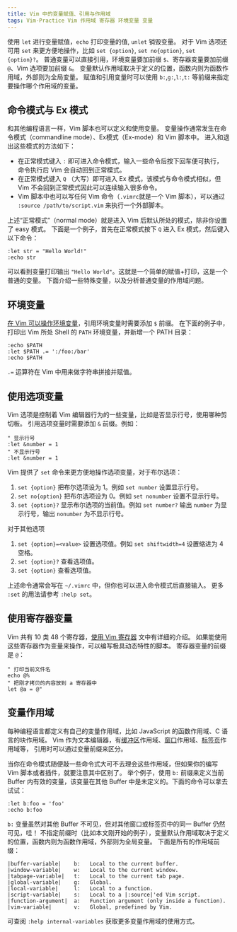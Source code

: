 ```yaml
---
title: Vim 中的变量赋值、引用与作用域
tags: Vim-Practice Vim 作用域 寄存器 环境变量 变量
---
```


使用 `let` 进行变量赋值，`echo` 打印变量的值, `unlet` 销毁变量。
对于 Vim 选项还可用 `set` 来更方便地操作，比如 `set {option}`, `set no{option}`, `set {option}?`。
普通变量可以直接引用，环境变量要加前缀 `$`、寄存器变量要加前缀 `@`、Vim 选项要加前缀 `&`。
变量默认作用域取决于定义的位置，函数内则为函数作用域，外部则为全局变量。
赋值和引用变量时可以使用 `b:`,`g:`,`l:`,`t:` 等前缀来指定要操作哪个作用域的变量。

<!--more-->

## 命令模式与 Ex 模式

和其他编程语言一样，Vim 脚本也可以定义和使用变量。
变量操作通常发生在命令模式（commandline mode）、Ex模式（Ex-mode）和 Vim 脚本中。
进入和退出这些模式的方法如下：

* 在正常模式键入 `:` 即可进入命令模式，输入一些命令后按下回车便可执行，
命令执行后 Vim 会自动回到正常模式。
* 在正常模式键入 `Q` （大写）即可进入 Ex 模式，该模式与命令模式相似，但 Vim 不会回到正常模式因此可以连续输入很多命令。
* Vim 脚本中也可以写任何 Vim 命令（`.vimrc`就是一个 Vim 脚本），可以通过 `:source /path/to/script.vim` 来执行一个外部脚本。

上述“正常模式”（normal mode）就是进入 Vim 后默认所处的模式，除非你设置了 easy 模式。
下面是一个例子，首先在正常模式按下 `Q` 进入 Ex 模式，然后键入以下命令：

```vim
:let str = "Hello World!"
:echo str
```

可以看到变量打印输出 `"Hello World"`。这就是一个简单的赋值+打印，这是一个普通的变量。
下面介绍一些特殊变量，以及分析普通变量的作用域问题。

## 环境变量

[在 Vim 可以操作环境变量][env-var]，引用环境变量时需要添加 `$` 前缀。
在下面的例子中，打印出 Vim 所处 Shell 的 `PATH` 环境变量，并新增一个 PATH 目录：

```vim
:echo $PATH
:let $PATH .= ':/foo:/bar'
:echo $PATH
```

`.=` 运算符在 Vim 中用来做字符串拼接并赋值。

## 使用选项变量

Vim 选项是控制着 Vim 编辑器行为的一些变量，比如是否显示行号，使用哪种剪切板。
引用选项变量时需要添加 `&` 前缀。例如：

```vim
" 显示行号
:let &number = 1
" 不显示行号
:let &number = 1
```

Vim 提供了 `set` 命令来更方便地操作选项变量，对于布尔选项：

1. `set {option}` 把布尔选项设为 1。例如 `set number` 设置显示行号。
2. `set no{option}` 把布尔选项设为 0。例如 `set nonumber` 设置不显示行号。
3. `set {option}?` 显示布尔选项的当前值。例如 `set number?` 输出 `number` 为显示行号，输出 `nonumber` 为不显示行号。

对于其他选项

1. `set {option}=<value>` 设置选项值。例如 `set shiftwidth=4` 设置缩进为 4 空格。
2. `set {option}?` 查看选项值。
3. `set {option}` 查看选项值。

上述命令通常会写在 `~/.vimrc` 中，但你也可以进入命令模式后直接输入。
更多 `:set` 的用法请参考 `:help set`。

## 使用寄存器变量

Vim 共有 10 类 48 个寄存器，[使用 Vim 寄存器](/2016/07/25/vim-registers.html) 文中有详细的介绍。
如果能使用这些寄存器作为变量来操作，可以编写极具动态特性的脚本。
寄存器变量的前缀是 `@`：

```vim
" 打印当前文件名
echo @%
" 把刚才拷贝的内容放到 a 寄存器中
let @a = @"
```

## 变量作用域

每种编程语言都定义有自己的变量作用域，比如 JavaScript 的函数作用域、C 语言的块作用域。
Vim 作为文本编辑器，有[缓冲区][vim-buffer]作用域、[窗口][vim-window]作用域、[标签页][vim-tab]作用域等，
引用时可以通过变量前缀来区分。

当你在命令模式随便敲一些命令式大可不去理会这些作用域，但如果你的编写 Vim 脚本或者插件，就要注意其中区别了。
举个例子，使用 `b:` 前缀来定义当前 Buffer 内有效的变量，该变量在其他 Buffer 中是未定义的。下面的命令可以拿去试试：

```vim
:let b:foo = 'foo'
:echo b:foo
```

`b:` 变量虽然对其他 Buffer 不可见，但对其他窗口或标签页中的同一 Buffer 仍然可见，哇！
不指定前缀时（比如本文刚开始的例子），变量默认作用域取决于定义的位置，函数内则为函数作用域，外部则为全局变量。
下面是所有的作用域前缀：

```
|buffer-variable|    b:	  Local to the current buffer.
|window-variable|    w:	  Local to the current window.
|tabpage-variable|   t:	  Local to the current tab page.
|global-variable|    g:	  Global.
|local-variable|     l:	  Local to a function.
|script-variable|    s:	  Local to a |:source|'ed Vim script.
|function-argument|  a:	  Function argument (only inside a function).
|vim-variable|       v:	  Global, predefined by Vim.
```

可查阅 `:help internal-variables` 获取更多变量作用域的使用方式。

[stevelosh]: http://learnvimscriptthehardway.stevelosh.com/chapters/19.html
[env-var]: http://vim.wikia.com/wiki/Environment_variables
[vim-tab]: http://vim.wikia.com/wiki/Using_tab_pages
[vim-window]: /2015/11/14/vim-window.html
[vim-buffer]: /2015/11/17/vim-buffer.html
[vim-tab]: /2015/11/12/vim-tabpage.html
